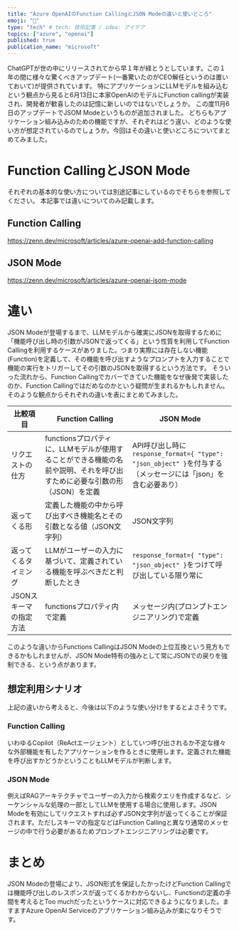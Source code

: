 ```yaml
---
title: "Azure OpenAIのFunction CallingとJSON Modeの違いと使いどころ"
emoji: "📑"
type: "tech" # tech: 技術記事 / idea: アイデア
topics: ["azure", "openai"]
published: true
publication_name: "microsoft"
---
```


ChatGPTが世の中にリリースされてから早１年が経とうとしています。この１年の間に様々な驚くべきアップデート(一番驚いたのがCEO解任というのは置いておいて)が提供されています。
特にアプリケーションにLLMモデルを組み込むという観点から見ると6月13日に本家OpenAIのモデルにFunction callingが実装され、開発者が歓喜したのは記憶に新しいのではないでしょうか。
この度11月6日のアップデートでJSOM Modeというものが追加されました。
どちらもアプリケーション組み込みのための機能ですが、それぞれはどう違い、どのような使い方が想定されているのでしょうか。今回はその違いと使いどころについてまとめてみました。

# Function CallingとJSON Mode
それぞれの基本的な使い方については別途記事にしているのでそちらを参照してください。
本記事では違いについてのみ記載します。

## Function Calling
https://zenn.dev/microsoft/articles/azure-openai-add-function-calling
## JSON Mode
https://zenn.dev/microsoft/articles/azure-openai-jsom-mode

# 違い
JSON Modeが登場するまで、LLMモデルから確実にJSONを取得するために「機能呼び出し時の引数がJSONで返ってくる」という性質を利用してFunction Callingを利用するケースがありました。つまり実際には存在しない機能(Function)を定義して、その機能を呼び出すようなプロンプトを入力することで機能の実行をトリガーしてその引数のJSONを取得するという方法です。
そういった流れから、Function Callingでカバーできていた機能をなぜ後発で実装したのか、Function Callingではだめなのかという疑問が生まれるかもしれません。そのような観点からそれぞれの違いを表にまとめてみました。

| 比較項目 | Function Calling | JSON Mode |
| --- | --- | --- |
| リクエストの仕方 | functionsプロパティに、LLMモデルが使用することができる機能の名前や説明、それを呼び出すために必要な引数の形（JSON）を定義 | API呼び出し時に`response_format={ "type": "json_object" }`を付与する（メッセージには「json」を含む必要あり） |
| 返ってくる形 | 定義した機能の中から呼び出すべき機能名とその引数となる値（JSON文字列） | JSON文字列 |
| 返ってくるタイミング | LLMがユーザーの入力に基づいて、定義されている機能を呼ぶべきだと判断したとき | `response_format={ "type": "json_object" }`をつけて呼び出している限り常に |
| JSONスキーマの指定方法 | functionsプロパティ内で定義 | メッセージ内(プロンプトエンジニアリング)で定義 |

このような違いからFunctions CallingはJSON Modeの上位互換という見方もできるかもしれませんが、JSON Mode特有の強みとして常にJSONでの戻りを強制できる、という点があります。


## 想定利用シナリオ
上記の違いから考えると、今後は以下のような使い分けをするとよさそうです。

### Function Calling
いわゆるCopilot（ReActエージェント）としていつ呼び出されるか不定な様々な外部機能を有したアプリケーションを作るときに使用します。定義された機能を呼び出すかどうかということもLLMモデルが判断します。

### JSON Mode
例えばRAGアーキテクチャでユーザーの入力から検索クエリを作成するなど、シーケンシャルな処理の一部としてLLMを使用する場合に使用します。JSON Modeを有効にしてリクエストすれば必ずJSON文字列が返ってくることが保証されます。ただしスキーマの指定などはFunction Callingと異なり通常のメッセージの中で行う必要があるためプロンプトエンジニアリングは必要です。

# まとめ
JSON Modeの登場により、JSON形式を保証したかったけどFunction Callingでは機能呼び出しのレスポンスが返ってくるかわからないし、Functionの定義の手間を考えるとToo muchだったというケースに対応できるようになりました。ますますAzure OpenAI Serviceのアプリケーション組み込みが楽になりそうです。